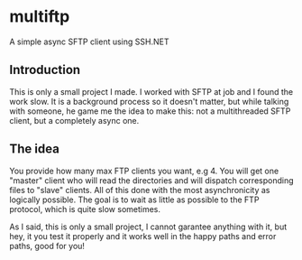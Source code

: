 # multiftp
A simple async SFTP client using SSH.NET

## Introduction
This is only a small project I made. I worked with SFTP at job and I found the work slow. It is a background process so it doesn't matter, but while talking with someone, he game me the idea to make this: not a multithreaded SFTP client, but a completely async one.

## The idea
You provide how many max FTP clients you want, e.g 4. You will get one "master" client who will read the directories and will dispatch corresponding files to "slave" clients. All of this done with the most asynchronicity as logically possible. The goal is to wait as little as possible to the FTP protocol, which is quite slow sometimes.

As I said, this is only a small project, I cannot garantee anything with it, but hey, it you test it properly and it works well in the happy paths and error paths, good for you! 


